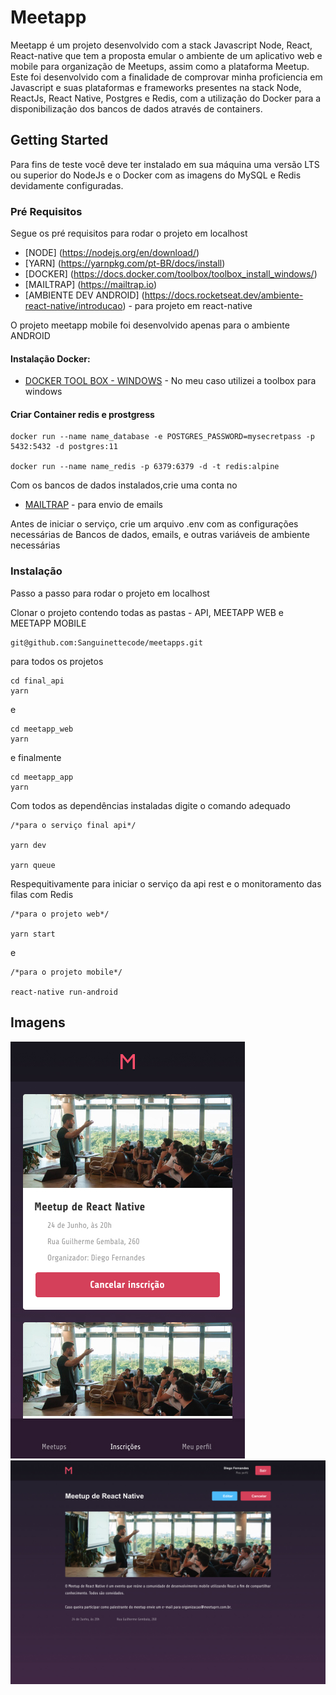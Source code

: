 # Meetapp

Meetapp é um projeto desenvolvido com a stack Javascript Node, React, React-native que tem a proposta emular o ambiente de um aplicativo web e mobile para organização de Meetups, assim como a plataforma Meetup. 
Este foi desenvolvido com a finalidade de comprovar minha proficiencia em Javascript e suas plataformas e frameworks presentes na stack Node, ReactJs, React Native, Postgres e Redis, com a utilização do Docker para a disponibilização dos bancos de dados através de containers.

## Getting Started

Para fins de teste você deve ter instalado em sua máquina uma versão LTS ou superior do NodeJs e o Docker com as imagens do MySQL e Redis devidamente configuradas.

### Pré Requisitos 

Segue os pré requisitos para rodar o projeto em localhost

* [NODE] (https://nodejs.org/en/download/) 
* [YARN] (https://yarnpkg.com/pt-BR/docs/install) 
* [DOCKER] (https://docs.docker.com/toolbox/toolbox_install_windows/) 
* [MAILTRAP] (https://mailtrap.io) 
* [AMBIENTE DEV ANDROID] (https://docs.rocketseat.dev/ambiente-react-native/introducao) - para projeto em react-native

O projeto meetapp mobile foi desenvolvido apenas para o ambiente ANDROID

#### Instalação Docker:
* [DOCKER TOOL BOX - WINDOWS](https://docs.docker.com/toolbox/toolbox_install_windows/) - No meu caso utilizei a toolbox para windows

#### Criar Container redis e prostgress

```
docker run --name name_database -e POSTGRES_PASSWORD=mysecretpass -p 5432:5432 -d postgres:11

docker run --name name_redis -p 6379:6379 -d -t redis:alpine

```

Com os bancos de dados instalados,crie uma conta no 
* [MAILTRAP](https://mailtrap.io) - para envio de emails

Antes de iniciar o serviço, crie um arquivo .env com as configurações necessárias de Bancos de dados, emails, e outras variáveis de ambiente necessárias


### Instalação

Passo a passo para rodar o projeto em localhost

Clonar o projeto contendo todas as pastas - API, MEETAPP WEB e MEETAPP MOBILE

```
git@github.com:Sanguinettecode/meetapps.git
```

para todos os projetos 

```
cd final_api
yarn
```

e 

```
cd meetapp_web
yarn
```

e finalmente 

```
cd meetapp_app
yarn
```

Com todos as dependências instaladas digite o comando adequado

```
/*para o serviço final api*/

yarn dev 

yarn queue
```

Respequitivamente para iniciar o serviço da api rest e o monitoramento das filas com Redis

```
/*para o projeto web*/

yarn start
```

e

```
/*para o projeto mobile*/

react-native run-android
```


## Imagens

![Exemplo tela mobile](https://github.com/Sanguinettecode/meetapps/blob/master/presentation_images/meetapp_mobile.jpg)
![Exemplo tela web](https://github.com/Sanguinettecode/meetapps/blob/master/presentation_images/meetapp_web.jpg)
 


